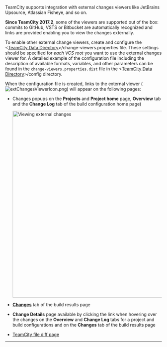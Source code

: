 [//]: # (title: External Changes Viewer)
[//]: # (auxiliary-id: External Changes Viewer)
TeamCity supports integration with external changes viewers like JetBrains Upsource,  Atlassian Fisheye, and so on. 

__Since TeamCity 2017.2__, some of the viewers are supported out of the box: commits to GitHub, VSTS or Bitbucket are automatically recognized and links are provided enabling you to view the changes externally.

To enable other external change viewers, create and configure the \<[TeamCity Data Directory](teamcity-data-directory.md)\>/change-viewers.properties file. These settings should be specified for _each VCS root_ you want to use the external changes viewer for. A detailed example of the configuration file including the description of available formats, variables, and other parameters can be found in the `change-viewers.properties.dist` file in the \<[TeamCity Data Directory](teamcity-data-directory.md)\>/config directory.

When the configuration file is created, links to the external viewer (![extChangesViewerIcon.png](extChangesViewerIcon.png)) will appear on the following pages:
* Changes popups on the __Projects__ and __Project home__ page, __Overview__ tab and the __Change Log__ tab of the build configuration home page)   

   <img src="externalChangesViewer.png" width="600" alt="Viewing external changes"/>
   
* __[Changes](working-with-build-results.md#Changes)__ tab of the build results page
* __Change Details__ page available by clicking the link when hovering over the changes on the __Overview__ and __Change Log__ tabs for a project and build configurations and on the __Changes__ tab of the build results page
* [TeamCity file diff page](difference-viewer.md)

__ __